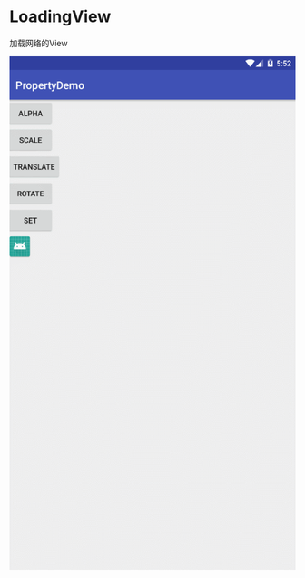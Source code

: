 # LoadingView
加载网络的View


![img](https://github.com/wangkk/LoadingView/blob/master/app/src/main/res/drawable/GIF.gif)
